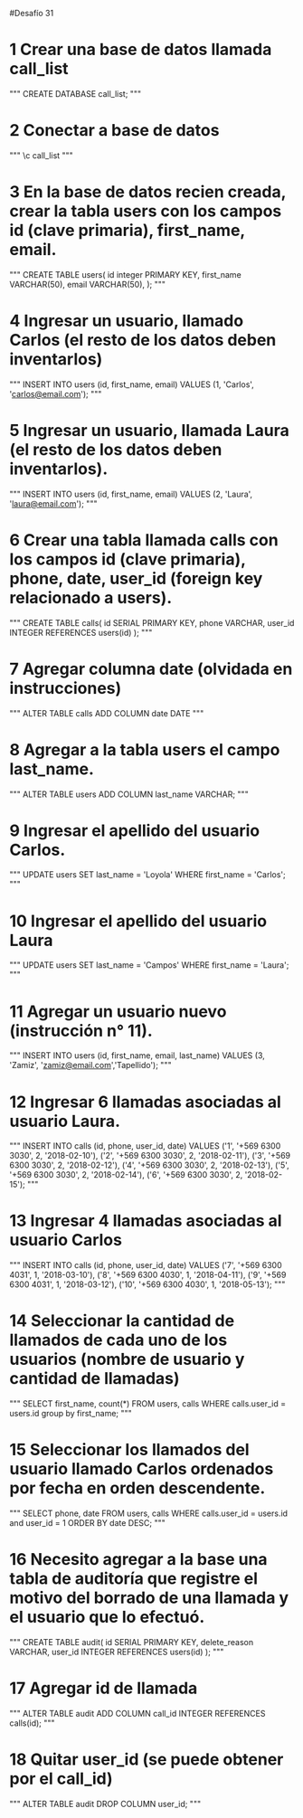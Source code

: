 #Desafío 31

# 1 Crear una base de datos llamada call_list
"""
CREATE DATABASE call_list; 
"""
# 2 Conectar a base de datos
"""
\c call_list
"""
# 3 En la base de datos recien creada, crear la tabla users con los campos id (clave primaria), first_name, email.
"""
CREATE TABLE users(
    id integer PRIMARY KEY,
    first_name VARCHAR(50),
    email VARCHAR(50),
);
"""
# 4 Ingresar un usuario, llamado Carlos (el resto de los datos deben inventarlos)
"""
INSERT INTO users (id, first_name, email) VALUES (1, 'Carlos', 'carlos@email.com');
"""
# 5 Ingresar un usuario, llamada Laura (el resto de los datos deben inventarlos).
"""
INSERT INTO users (id, first_name, email) VALUES (2, 'Laura', 'laura@email.com');
"""
# 6 Crear una tabla llamada calls con los campos id (clave primaria), phone, date, user_id (foreign key relacionado a users).
"""
CREATE TABLE calls(
    id SERIAL PRIMARY KEY,
    phone VARCHAR,
    user_id INTEGER REFERENCES users(id)
);
"""
# 7 Agregar columna date (olvidada en instrucciones)
"""
ALTER TABLE calls ADD COLUMN date DATE
"""
# 8 Agregar a la tabla users el campo last_name.
"""
ALTER TABLE users ADD COLUMN last_name VARCHAR;
"""
# 9 Ingresar el apellido del usuario Carlos.
"""
UPDATE users SET last_name = 'Loyola' WHERE first_name = 'Carlos';
"""
# 10 Ingresar el apellido del usuario Laura
"""
UPDATE users SET last_name = 'Campos' WHERE first_name = 'Laura';
"""
# 11 Agregar un usuario nuevo (instrucción n° 11).
"""
INSERT INTO users (id, first_name, email, last_name) VALUES (3, 'Zamiz', 'zamiz@email.com','Tapellido');
"""
# 12 Ingresar 6 llamadas asociadas al usuario Laura.
"""
INSERT INTO calls (id, phone, user_id, date) VALUES
    ('1', '+569 6300 3030', 2, '2018-02-10'),
    ('2', '+569 6300 3030', 2, '2018-02-11'),
    ('3', '+569 6300 3030', 2, '2018-02-12'),
    ('4', '+569 6300 3030', 2, '2018-02-13'),
    ('5', '+569 6300 3030', 2, '2018-02-14'),
    ('6', '+569 6300 3030', 2, '2018-02-15');
"""
# 13 Ingresar 4 llamadas asociadas al usuario Carlos 
"""
INSERT INTO calls (id, phone, user_id, date) VALUES
    ('7', '+569 6300 4031', 1, '2018-03-10'),
    ('8', '+569 6300 4030', 1, '2018-04-11'),
    ('9', '+569 6300 4031', 1, '2018-03-12'),
    ('10', '+569 6300 4030', 1, '2018-05-13');
"""
# 14 Seleccionar la cantidad de llamados de cada uno de los usuarios (nombre de usuario y cantidad de llamadas)
"""
SELECT first_name, count(*) FROM users, calls WHERE calls.user_id = users.id group by first_name;
"""
# 15 Seleccionar los llamados del usuario llamado Carlos ordenados por fecha en orden descendente.
"""
SELECT phone, date FROM users, calls WHERE calls.user_id = users.id and user_id = 1 ORDER BY date DESC;
"""
# 16 Necesito agregar a la base una tabla de auditoría que registre el motivo del borrado de una llamada y el usuario que lo efectuó. 
"""
CREATE TABLE audit(
    id SERIAL PRIMARY KEY,
    delete_reason VARCHAR,
    user_id INTEGER REFERENCES users(id)
);
"""
# 17 Agregar id de llamada
"""
ALTER TABLE audit ADD COLUMN call_id INTEGER REFERENCES calls(id);
"""
# 18 Quitar user_id (se puede obtener por el call_id)
"""
ALTER TABLE audit DROP COLUMN user_id;
"""